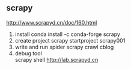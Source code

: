

## scrapy

http://www.scrapyd.cn/doc/160.html

1. install
     conda install -c conda-forge scrapy 
2. create project 
    scrapy startproject scrapy001
3. write and run spider
    scrapy crawl  cblog
4. debug tool   
    scrapy shell http://lab.scrapyd.cn
